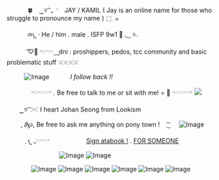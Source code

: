 ‎ ‎ ‎ ‎ ‎ ‎ ‎ ‎ ‎ ‎ ‎ ‎ 🍀 ⠀‿୨ ͡ ₊◝⠀ JAY  / KAMIL ( Jay is an online name for those who struggle to pronounce my name ) ⬚  ִ    ๑

‎ ‎ ‎ ‎ ‎ ‎ ‎ ‎ ‎ ‎ ‎ ‎ ᰍ𐔌 ·   ִHe / him . male . ISFP 9w1 🦭 ◟  ͜ ׄ  ִ୨𓂂
   
‎ ‎ ‎ ‎ ‎ ‎ ‎ ‎ ‎ ‎ ‎ ‎  ͡♡𝅼  𓎢𓎟 ͜    ۪۪۪  dni : proshippers, pedos, tcc community and basic problematic stuff 𓏴𓏴𓏴𓏴

‎ ‎ ‎ ‎ ‎ ‎ ‎ ‎ ‎ ‎ ![Image](https://wilardo.crd.co/assets/images/gallery25/476bb07c.gif?v=e2d503a4)  ‎ ‎ ‎  ‎ ‎  ‎ ‎  ‎ ‎ ‎ ‎ *I follow back !!*
 
‎ ‎ ‎ ‎ ‎ ‎ ‎ ‎ ‎ ‎ ‎ ‎ ‎ ‎  𓎢𓎟𓎡 . Be free to talk to me or sit with me! ⟡ 🪷 𓎢𓎟𓎡 ![](https://komarev.com/ghpvc/?username=your-Deliciouscheesecake&color=ff99be&-username&label=Cuties)

‎ ‎ ‎ ‎ ‎ ‎ ‎ ‎‿୨ ͡  𓏵 I heart Johan Seong from Lookism   

‎ ‎ ‎ ‎ ‎‎ ‎ ‎ ‎  , 𝜗℘, Be free to ask me anything on pony town !  ‎ ‎ ‎ ‎  ͜͝   ‎ ‎ ‎ ‎ ‎   ![Image](https://files.catbox.moe/zgrkkx.gif)
 
‎ ‎ ‎ ‎ ‎ ‎ ‎ ‎ ‎ ‎ ‎ ‎  ִֶ𐔌 ₊𓎡𓎡   ‎ ‎ ‎ ‎  ‎ ‎ ‎ ‎  ‎ ‎ ‎ ‎  ‎ ‎ ‎ ‎  ‎ ‎ ‎ ‎  [Sign atabook !](https://cakeycake.atabook.org/)  . [FOR SOMEONE](https://rentry.co/resourcesmeowmoew)


‎ ‎ ‎ ‎ ‎ ‎ ‎ ‎ ‎ ‎ ‎ ‎ ‎ ‎ ‎ ‎ ‎ ‎ ‎ ‎ ‎ ‎ ‎ ‎ ‎ ‎ ‎ ‎ ‎ ‎ ![Image](https://wilardo.crd.co/assets/images/gallery08/8a4b4f7d.png?v=e2d503a4) ![Image](https://wilardo.crd.co/assets/images/gallery08/28e83158.png?v=e2d503a4)  

 ‎  ‎ ‎  ‎ ‎  ‎ ‎  ‎ ‎  ‎ ‎  ‎ ‎  ‎ ‎‎![Image](https://64.media.tumblr.com/67ff2d86904662af606750d23001831a/178e2f094de5bca4-d7/s250x400/3c35ca6c0e023e53f57086067951a7ea3de5c2ed.gifv)
 ![Image](https://64.media.tumblr.com/1a8f60147047b99c08f0d9ef9f5a3f3d/178e2f094de5bca4-fd/s250x400/f54b4ccfee3bb2bf3fd6332f78343fb00ab7b889.gifv) 
![Image](https://64.media.tumblr.com/2d46d9d01d1015362a59fb0da6985c15/178e2f094de5bca4-bc/s250x400/33abc5b7c647f62052ec6d95d7bd1de798f6b64a.gifv) ![Image](https://64.media.tumblr.com/2dd0995ccfe58f473298aa79efeb21ae/178e2f094de5bca4-76/s250x400/34d65434c05ebd3e06505b1788ec93c64fc83530.gifv)
![Image](https://64.media.tumblr.com/69e5a1db56f1e6a31016705e8373f02b/178e2f094de5bca4-fe/s250x400/05ea2ea165c80fc58dde152c4756d3d5cc9c3fef.gifv)
![Image](https://64.media.tumblr.com/70b946dd7aecbe20320eb6f48d54acf1/178e2f094de5bca4-a2/s250x400/773b1dd907c4f167c4535498098f60d5366029f0.gifv)



